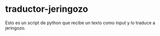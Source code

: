 # traductor-jeringozo
Esto es un script de python que recibe un texto como input y lo traduce a jeringozo.
